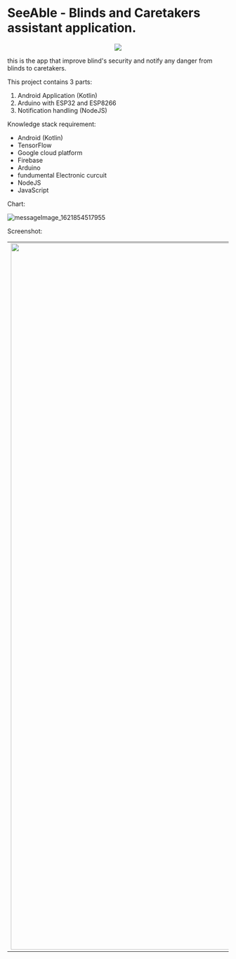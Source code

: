 # SeeAble - Blinds and Caretakers assistant application.

<div style="text-align:center"><img src="https://user-images.githubusercontent.com/84655285/119373405-95fdc880-bce2-11eb-8752-4767e94b0422.jpg"/></div>

this is the app that improve blind's security and notify any danger from blinds to caretakers.

This project contains 3 parts: 

  1. Android Application (Kotlin)
  1. Arduino with ESP32 and ESP8266
  1. Notification handling (NodeJS)

Knowledge stack requirement: 
  * Android (Kotlin)
  * TensorFlow
  * Google cloud platform
  * Firebase
  * Arduino
  * fundumental Electronic curcuit
  * NodeJS
  * JavaScript

Chart: 

![messageImage_1621854517955](https://user-images.githubusercontent.com/84655285/119339232-1dcfdc80-bcbb-11eb-9f90-610d157f7792.jpg)

Screenshot: 

| | |
|:-------------------------:|:-------------------------:|
|<img width="1604" alt="screen shot 2017-08-07 at 12 18 15 pm" src="https://user-images.githubusercontent.com/84655285/119373783-00af0400-bce3-11eb-8c8a-b4170fa37f19.jpg">|<img width="1604" alt="screen shot 2017-08-07 at 12 18 15 pm" src="https://user-images.githubusercontent.com/84655285/119373824-0d335c80-bce3-11eb-93ea-37eedf500bcb.jpg">|<img width="1604" alt="screen shot 2017-08-07 at 12 18 15 pm" src="https://user-images.githubusercontent.com/84655285/119373858-18868800-bce3-11eb-97a3-1027090980fb.jpg">|<img width="1604" alt="screen shot 2017-08-07 at 12 18 15 pm" src="https://user-images.githubusercontent.com/84655285/119373885-21775980-bce3-11eb-8e3d-f8de2a1e8380.jpg">|<img width="1604" alt="screen shot 2017-08-07 at 12 18 15 pm" src="https://user-images.githubusercontent.com/84655285/119373940-2f2cdf00-bce3-11eb-8e8b-a3af41a82318.jpg">|<img width="1604" alt="screen shot 2017-08-07 at 12 18 15 pm" src="https://user-images.githubusercontent.com/84655285/119373966-36ec8380-bce3-11eb-8a57-26ff6947f217.jpg">|<img width="1604" alt="screen shot 2017-08-07 at 12 18 15 pm" src="https://user-images.githubusercontent.com/84655285/119373973-38b64700-bce3-11eb-9336-cadb73af9fc3.jpg">|<img width="1604" alt="screen shot 2017-08-07 at 12 18 15 pm" src="https://user-images.githubusercontent.com/84655285/119373977-3a800a80-bce3-11eb-8389-d4b5b4c49abb.jpg">|<img width="1604" alt="screen shot 2017-08-07 at 12 18 15 pm" src="https://user-images.githubusercontent.com/84655285/119373980-3c49ce00-bce3-11eb-8e8b-81391d342d5e.jpg">|<img width="1604" alt="screen shot 2017-08-07 at 12 18 15 pm" src="https://user-images.githubusercontent.com/84655285/119373989-3f44be80-bce3-11eb-85ed-630bbc67ab1e.jpg">|
